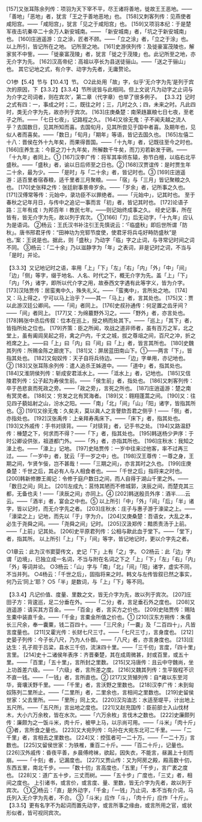 <!-- { "loadSidebar": true } -->
[157]又张耳陈余列传：项羽为天下宰不平，尽王诸将善地，徙故王王恶地。——「善地」「恶地」者，犹言「王之于善地恶地」也。
[158]又刺客列传：见燕使者咸阳宫。——「咸阳宫」，犹言「见之于咸阳宫」也。
[159]又项羽本纪：于是楚军夜击坑秦卒二十余万人新安城南。—— 「新安城南」者，「坑之于新安城南」也。
[160]庄逍遥游：立之涂，匠者不顾。——「立之涂」者，「立之于涂」也。
以上所引，皆记所在之地。
记所至之地。
[161]史游侠列传：及徙豪富茂陵也，解家贫不中訾。——「徙豪富茂陵」者，犹言「徙之于茂陵」也。此记所至之地，亦无介字为先。
[162]汉高帝纪：高祖以亭长为县送徒骊山。——「送之于骊山」也。
其它记地之式，有介字、动字为先者，无庸赘论。

○1参【5.4】节与【10.4.1】节。
○2此处用「故」字，似乎‘无介字为先’是列于宾次的原因，下【3.3.2】【3.3.4】节所说皆与此相同。但上文说‘凡为动字之止词与为介字之司词者，则在宾次’，第二章（代字章）也举了很多例子。
【3.3.2】记时之式有四：一，事成之时；二，既往之时；三，几时之久；四，未来之时。凡此四时，类无介字为先，故亦列于宾次。
[163]庄庚桑楚：南荣趎赢粮七日七夜，至老子之所。——「七日七夜」，记路程之久。
[164]又徐无鬼：子不闻夫越之流人乎？去国数日，见其所知而喜。去国旬月，见其所尝见于国中者喜。及期年也，见似人者而喜矣。——「数日」「旬月」「期年」等语，皆记去国久也。
[165]左僖二十八：晋侯在外十九年矣，而果得晋国。——「十九年」者，记既往至今之时也。
[166]庄养生主：今臣之刀十九年矣，所解数千牛矣，而刀刃若新发于硎。——「十九年」者同上。①
[167]汉李广传：将军其率师东辕，弥节白檀，以临右北平盛秋。——「盛秋」者，谕以日后师至之日也。②
[168]汉贾谊传：是时贾生年二十余，最为少。——「是时」与「二十余」者，皆记时也。③
[169]庄逍遥游：适百里者宿舂粮，适千里者三月聚粮。——「宿」与「三月」皆记聚粮之久也。
[170]史张释之传：张廷尉事景帝岁余。——「岁余」者，记所事之久也。
[171]汉傅常等传：元始中，录功臣不以罪绝者。——「元始中」，记其时也。
至于春秋之记年月日，与传中之追记一事而言「初」者，皆记其时也。
[172]论语子路：三年有成∣为邦百年∣教民七年。——则记始终成事之久。
经史记事，所在皆有，皆无介字为先，故以列于宾次。
①[166]「刀」后无动字，「十九年」应认为是语词。
②杨云：王氏汉书补注引王先慎说云：‘「临盛秋」即后世所谓「防秋」。唐书邢君牙传：“田神功为兖郓节度使，使君牙将兵屯好畤防盛秋”是也。’案：王说是也。据此，则「盛秋」乃动字「临」字之止词，与寻常记时间之词不同。
③杨云：「二十余」乃以滋静字为「年」之表词，非是记时之词，不当与「是时」并论。

【3.3.3】又记地记时之语，率用「上」「下」「左」「右」「内」「外」「中」「间」「边」「侧」等字，缀于地名、人名、时代之下，概无介字为先。盖「上」「下」「内」「外」诸字，即所以代介字之用，故泰西文字遇有此等字义，皆为介字。
[173]汉陆贾传：居蛮夷中久，殊失礼义。——「蛮夷中」，言所处之地。
[174]又：马上得之，宁可以马上治乎？——其一「马上」者，言其处也。
[175]又：贾以此游汉廷公卿间。——「间」者同上。
[176]史叔孙通传：何足置之齿牙间？——「间」者同上。
[177]又：为绵蕞野外习之。——「野外」者，亦言处也。
[178]韩张中丞后传叙：位本在巡上，授之柄而处其下。——「巡上」「其下」者，皆指所处之位也。
[179]齐策：臣之所闻，攻战之道非师者，虽有百万之军，北之堂上，虽有阖闾吴起之将，禽之户内，千丈之城，拔之尊俎之间，百尺之冲，折之袵席之上。——曰「上」曰「内」曰「间」曰「上」者，皆言其所也。
[180]史魏其列传：所赐金陈之廊庑下。
[181]又：屏居蓝田南山下。①——两言「下」，皆指其处也。
[182]又匈奴传：天子自将兵待边。——「边」字单用，亦记地也。②
[183]又张耳陈余列传：遣人追杀王姊道中。——「道中」者，指其处也。
[184]又淮阴侯列传：斩成安君泜水上。——「泜水上」者，记地也。
[185]又信陵君列传：公子起为寿侯生前。——「侯生前」者，指处也。
[186]又刺客列传：卒于邑悲哀而死政之旁。——「政之旁」，言死之所也。
[187]庄逍遥游：楚之南有冥灵者。
[188]又：穷发之北有冥海者。
[189]又：翱翔蓬蒿之间。
[190]又：往见四子藐姑射之山，汾水之阳。——「南」「北」「间」「山」「阳」诸字，皆指其所也。③
[191]又徐无鬼：久矣夫，莫以眞人之言謦欬吾君之侧乎！——「侧」者，亦指处也。
[192]汉张禹传：上亲拜寿禹床下。——「床下」者，指其处也。
[193]又外戚传：手书对牍背。——「对牍背」者，记手书之处。
[194]又路温舒传：棰楚之下，何求而不得？——「下」者，指其处也。
[195]韩送杨少尹序：于时公卿设供张，祖道都门外。——「外」者，亦指其所也。
[196]庄秋水：我知之濠上也。——「濠上」记地。
[197]史陆贾传：一岁中往来过他客，率不过再三过。——「一岁中」者，犹云「于一岁之中」也。
[198]汉王尊传：一尊之身，王期之间，乍贤乍佞，岂不甚哉！——「三期之间」，亦言其时之久也。
[199]庄庚桑楚：千世之后，其必有人与人相食者也。——「千世之后」指将来之时也。
[200]韩新修滕王阁记：令修于庭户数日之间，而人自得于湖山千里之外。——「数日之间」同上。
[201]左成九：莒恃其陋而不修城郭，浃辰之间，而楚克其三都，无备也夫！——「浃辰之间」亦同上。④
[202]韩送殷员外序：酒半……云云。——「酒半」者，宴会之中也。⑤
以上所引「中」「外」「间」「后」「半」诸字，皆以记时，而无介字先之者。
[203]庄秋水：庄子与惠子游于濠梁之上。——「濠梁之上」记地，而先以「于」字为介。
[204]又庚桑楚：吾语女，大乱之本，必生于尧舜之间。——「尧舜之间」记时。
[205]汉汲郑传：黯质责汤于上前。——「上前」记其处。
[206]史平原君列传：公相与歃此血于堂下。——「堂下」者，指其所。
以上所引「上」「下」「间」等字，皆记地记时，更以介字先之者。

○1章云：此为汉书窦婴传文，史记「下」上有「之」字。
○2杨云：此「边」字谓「边境」，已独立成一名词，不当与附在名词之下之「上」「下」「左」「右」「内」「外」等词并论。
○3杨云：「山」字与「南」「北」「间」「阳」诸字，虚实不同，不当并列。
○4杨云：「千世之后」，固指将来之时。韩文与左传皆叙已然之事实，何乃云‘同上’耶？
○5「半」是数词，与「上」「下」等不同。

【3.3.4】凡记价值、度量、里数之文，皆无介字为先，故以列于宾次。
[207]庄田子方：背逡巡，足二分垂在外。——「二分」者，言足垂石外之度也。
[208]又逍遥游：请买其方百金。——「百金」者，言买方之价也。
[209]史陆贾传：赐陆生橐中装直千金。——「千金」言橐金所值之价也。①
[210]汉东方朔传：朱儒长三尺余，奉一囊粟，钱二百四十。——「三尺余」「一嚢」及「二百四十」，凡皆言度量也。
[211]又霍光传：长财七尺三寸。——「七尺三寸」，言身度也。
[212]史晏子列传：今子长八尺，乃为人仆御。——「八尺」者，亦言身度也。
[213]庄达生：孔子观于吕梁，县水三千仞，流沫四十里。——「三千仞」言度，「四十里」言里。
[214]史十二诸侯年表序：齐晋秦楚，其在成周微甚，封或百里，或五十里。——「百里」「五十里」，言所封之里数。
[215]又冯唐传：且云中守魏尚，坐上功首差六级。——「六级」者，言所差之度。
[216]又魏其列传：生平毁程不识不直一钱。——「一钱」者，言所直也。②
[217]又货殖列传：自*雍以东至河华，膏壤沃野千里。——「千里」者，言沃野之里数也。
[218]汉李广传：未到匈奴陈列二里所止。——「二里所」者，二里余也，言相间之里数也。
[219]史留侯世家：父去里所。——「里所」同上文。
[220]汉沟洫志：水适至堤平，计出地上五尺所。——「五尺所」言出地之度也。
[221]又赵充国传：臣前部士入山伐材木，大小六万余枚，皆在水次。——「六万余枚」言伐木之数也。
[222]史廉颇列传：廉颇为之一饭斗米，肉十斤，被甲上马，以示尚可用。——「斗米」「肉十斤」③者，言所食之量也。
[223]又大宛列传：乌孙在大宛东北可二千里。——「二千里」者，言相去之里数也。
[224]又：控弦者可一二十万。——「一二十万」言数也。
[225]又留侯世家：为铁椎，重百二十斤。——「百二十斤」，记量也。
[226]汉外戚传：昏夜平善，乡晨傅绔袜，欲起，因失衣，不能言，昼漏上十刻而崩。——「十刻」者，记漏度也。
[227]又贾山传：又为阿房之殿，殿高数十仞，东西五里，南北千步。——「数十仞」言高度也，「五里」「千步」，言广袤之度也。
[228]又：道广五十步，三丈而树。——「五十步」广度也，「三丈」者，相间之度也。
上引诸书，或言价，或言度、量、里数，皆无介字为先者，故以列于宾次。
①②杨云：「直」是外动字，「千金」「一钱」乃止词，本不当有介词，马氏列入无介字为先者，不合。
③「斗米」应作「斗」，「肉十斤」应作「十斤」。
【3.3.5】更有名字不为起词而置先动字，或言所事之缘由，或言所用之官，或状形似者，皆可视同宾次。
